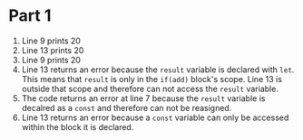 # Part 1 
1. Line 9 prints 20
2. Line 13 prints 20
3. Line 9 prints 20
4. Line 13 returns an error because the `result` variable is declared with `let`. This means that `result` is only in the `if(add)` block's scope. Line 13 is outside that scope and therefore can not access the `result` variable.
5. The code returns an error at line 7 because the `result` variable is decalred as a  `const` and therefore can not be reasigned.
6. Line 13 returns an error because a `const` variable can only be accessed within the block it is declared.